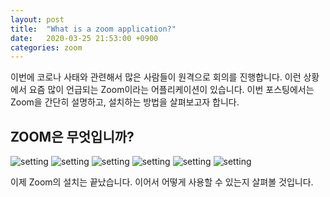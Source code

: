 ```yaml
---
layout: post
title:  "What is a zoom application?"
date:   2020-03-25 21:53:00 +0900
categories: zoom
---
```

이번에 코로나 사태와 관련해서 많은 사람들이 원격으로 회의를 진행합니다. 
이런 상황에서 요즘 많이 언급되는 Zoom이라는 어플리케이션이 있습니다. 
이번 포스팅에서는 Zoom을 간단히 설명하고, 설치하는 방법을 살펴보고자 합니다. 

ZOOM은 무엇입니까?
---

![setting](/kys/assets/img/2020-03-25-post-01.png)
![setting](/kys/assets/img/2020-03-25-post-02.png)
![setting](/kys/assets/img/2020-03-25-post-03.png)
![setting](/kys/assets/img/2020-03-25-post-04.png)
![setting](/kys/assets/img/2020-03-25-post-05.png)
![setting](/kys/assets/img/2020-03-25-post-06.png)

이제 Zoom의 설치는 끝났습니다. 이어서 어떻게 사용할 수 있는지 살펴볼 것입니다.